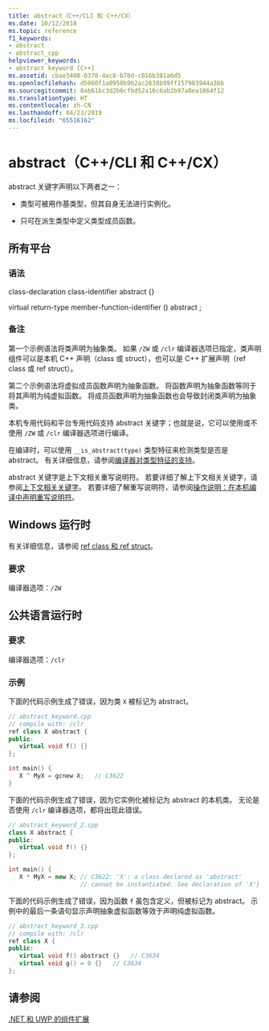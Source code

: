 ```yaml
---
title: abstract（C++/CLI 和 C++/CX）
ms.date: 10/12/2018
ms.topic: reference
f1_keywords:
- abstract
- abstract_cpp
helpviewer_keywords:
- abstract keyword [C++]
ms.assetid: cbae3408-0378-4ac8-b70d-c016b381a6d5
ms.openlocfilehash: d5060f1a0950b9b2ac2638b99ff157983944a3bb
ms.sourcegitcommit: 0ab61bc3d2b6cfbd52a16c6ab2b97a8ea1864f12
ms.translationtype: HT
ms.contentlocale: zh-CN
ms.lasthandoff: 04/23/2019
ms.locfileid: "65516162"
---
```

# <a name="abstract--ccli-and-ccx"></a>abstract（C++/CLI 和 C++/CX）

abstract 关键字声明以下两者之一：

- 类型可被用作基类型，但其自身无法进行实例化。

- 只可在派生类型中定义类型成员函数。

## <a name="all-platforms"></a>所有平台

### <a name="syntax"></a>语法

class-declaration class-identifier abstract {}

virtual return-type member-function-identifier () abstract ;

### <a name="remarks"></a>备注

第一个示例语法将类声明为抽象类。 如果 `/ZW` 或 `/clr` 编译器选项已指定，类声明组件可以是本机 C++ 声明（class 或 struct），也可以是 C++ 扩展声明（ref class 或 ref struct）。

第二个示例语法将虚拟成员函数声明为抽象函数。 将函数声明为抽象函数等同于将其声明为纯虚拟函数。 将成员函数声明为抽象函数也会导致封闭类声明为抽象类。

本机专用代码和平台专用代码支持 abstract 关键字；也就是说，它可以使用或不使用 `/ZW` 或 `/clr` 编译器选项进行编译。

在编译时，可以使用 `__is_abstract(type)` 类型特征来检测类型是否是 abstract。 有关详细信息，请参阅[编译器对类型特征的支持](compiler-support-for-type-traits-cpp-component-extensions.md)。

abstract 关键字是上下文相关重写说明符。 若要详细了解上下文相关关键字，请参阅[上下文相关关键字](context-sensitive-keywords-cpp-component-extensions.md)。 若要详细了解重写说明符，请参阅[操作说明：在本机编译中声明重写说明符](../dotnet/how-to-declare-override-specifiers-in-native-compilations-cpp-cli.md)。

## <a name="windows-runtime"></a>Windows 运行时

有关详细信息，请参阅 [ref class 和 ref struct](../cppcx/ref-classes-and-structs-c-cx.md)。

### <a name="requirements"></a>要求

编译器选项：`/ZW`

## <a name="common-language-runtime"></a>公共语言运行时

### <a name="requirements"></a>要求

编译器选项：`/clr`

### <a name="examples"></a>示例

下面的代码示例生成了错误，因为类 `X` 被标记为 abstract。

```cpp
// abstract_keyword.cpp
// compile with: /clr
ref class X abstract {
public:
   virtual void f() {}
};

int main() {
   X ^ MyX = gcnew X;   // C3622
}
```

下面的代码示例生成了错误，因为它实例化被标记为 abstract 的本机类。 无论是否使用 `/clr` 编译器选项，都将出现此错误。

```cpp
// abstract_keyword_2.cpp
class X abstract {
public:
   virtual void f() {}
};

int main() {
   X * MyX = new X; // C3622: 'X': a class declared as 'abstract'
                    // cannot be instantiated. See declaration of 'X'}
```

下面的代码示例生成了错误，因为函数 `f` 虽包含定义，但被标记为 abstract。 示例中的最后一条语句显示声明抽象虚拟函数等效于声明纯虚拟函数。

```cpp
// abstract_keyword_3.cpp
// compile with: /clr
ref class X {
public:
   virtual void f() abstract {}   // C3634
   virtual void g() = 0 {}   // C3634
};
```

## <a name="see-also"></a>请参阅

[ .NET 和 UWP 的组件扩展](component-extensions-for-runtime-platforms.md)
